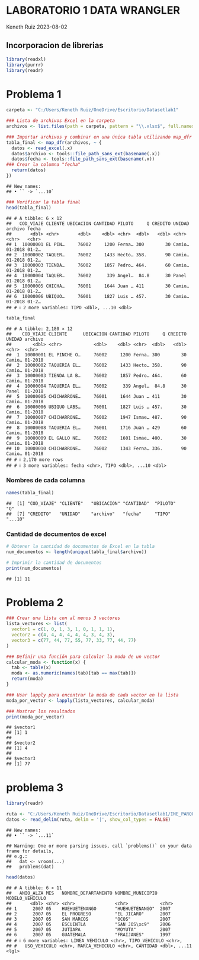 LABORATORIO 1 DATA WRANGLER
================
Keneth Ruiz
2023-08-02

## Incorporacion de librerias

``` r
library(readxl)
library(purrr)
library(readr)
```

# Problema 1

``` r
carpeta <- "C:/Users/Keneth Ruiz/OneDrive/Escritorio/Datasetlab1"

### Lista de archivos Excel en la carpeta
archivos <- list.files(path = carpeta, pattern = "\\.xlsx$", full.names = TRUE)

### Importar archivos y combinar en una única tabla utilizando map_dfr
tabla_final <- map_dfr(archivos, ~ {
  datos <- read_excel(.x)
  datos$archivo <- tools::file_path_sans_ext(basename(.x))
  datos$fecha <- tools::file_path_sans_ext(basename(.x)) 
### Crear la columna "fecha"
  return(datos)
})
```

    ## New names:
    ## • `` -> `...10`

``` r
### Verificar la tabla final
head(tabla_final)
```

    ## # A tibble: 6 × 12
    ##   COD_VIAJE CLIENTE UBICACION CANTIDAD PILOTO     Q CREDITO UNIDAD archivo fecha
    ##       <dbl> <chr>       <dbl>    <dbl> <chr>  <dbl>   <dbl> <chr>  <chr>   <chr>
    ## 1  10000001 EL PIN…     76002     1200 Ferna… 300        30 Camio… 01-2018 01-2…
    ## 2  10000002 TAQUER…     76002     1433 Hecto… 358.       90 Camio… 01-2018 01-2…
    ## 3  10000003 TIENDA…     76002     1857 Pedro… 464.       60 Camio… 01-2018 01-2…
    ## 4  10000004 TAQUER…     76002      339 Angel…  84.8      30 Panel  01-2018 01-2…
    ## 5  10000005 CHICHA…     76001     1644 Juan … 411        30 Camio… 01-2018 01-2…
    ## 6  10000006 UBIQUO…     76001     1827 Luis … 457.       30 Camio… 01-2018 01-2…
    ## # ℹ 2 more variables: TIPO <dbl>, ...10 <dbl>

``` r
tabla_final
```

    ## # A tibble: 2,180 × 12
    ##    COD_VIAJE CLIENTE      UBICACION CANTIDAD PILOTO     Q CREDITO UNIDAD archivo
    ##        <dbl> <chr>            <dbl>    <dbl> <chr>  <dbl>   <dbl> <chr>  <chr>  
    ##  1  10000001 EL PINCHE O…     76002     1200 Ferna… 300        30 Camio… 01-2018
    ##  2  10000002 TAQUERIA EL…     76002     1433 Hecto… 358.       90 Camio… 01-2018
    ##  3  10000003 TIENDA LA B…     76002     1857 Pedro… 464.       60 Camio… 01-2018
    ##  4  10000004 TAQUERIA EL…     76002      339 Angel…  84.8      30 Panel  01-2018
    ##  5  10000005 CHICHARRONE…     76001     1644 Juan … 411        30 Camio… 01-2018
    ##  6  10000006 UBIQUO LABS…     76001     1827 Luis … 457.       30 Camio… 01-2018
    ##  7  10000007 CHICHARRONE…     76002     1947 Ismae… 487.       90 Camio… 01-2018
    ##  8  10000008 TAQUERIA EL…     76001     1716 Juan … 429        60 Camio… 01-2018
    ##  9  10000009 EL GALLO NE…     76002     1601 Ismae… 400.       30 Camio… 01-2018
    ## 10  10000010 CHICHARRONE…     76002     1343 Ferna… 336.       90 Camio… 01-2018
    ## # ℹ 2,170 more rows
    ## # ℹ 3 more variables: fecha <chr>, TIPO <dbl>, ...10 <dbl>

### Nombres de cada columna

``` r
names(tabla_final)
```

    ##  [1] "COD_VIAJE" "CLIENTE"   "UBICACION" "CANTIDAD"  "PILOTO"    "Q"        
    ##  [7] "CREDITO"   "UNIDAD"    "archivo"   "fecha"     "TIPO"      "...10"

### Cantidad de documentos de excel

``` r
# Obtener la cantidad de documentos de Excel en la tabla
num_documentos <- length(unique(tabla_final$archivo))

# Imprimir la cantidad de documentos
print(num_documentos)
```

    ## [1] 11

# Problema 2

``` r
### Crear una lista con al menos 3 vectores
lista_vectores <- list(
  vector1 = c(1, 0, 1, 3, 1, 0, 1, 1, 1),
  vector2 = c(4, 4, 4, 4, 4, 4, 3, 4, 3),
  vector3 = c(77, 44, 77, 55, 77, 33, 77, 44, 77)
)

### Definir una función para calcular la moda de un vector
calcular_moda <- function(x) {
  tab <- table(x)
  moda <- as.numeric(names(tab)[tab == max(tab)])
  return(moda)
}

### Usar lapply para encontrar la moda de cada vector en la lista
moda_por_vector <- lapply(lista_vectores, calcular_moda)

### Mostrar los resultados
print(moda_por_vector)
```

    ## $vector1
    ## [1] 1
    ## 
    ## $vector2
    ## [1] 4
    ## 
    ## $vector3
    ## [1] 77

# problema 3

``` r
library(readr)

ruta <- "C:/Users/Keneth Ruiz/OneDrive/Escritorio/Datasetlab1/INE_PARQUE_VEHICULAR_080219.txt"
datos <- read_delim(ruta, delim = '|', show_col_types = FALSE)
```

    ## New names:
    ## • `` -> `...11`

    ## Warning: One or more parsing issues, call `problems()` on your data frame for details,
    ## e.g.:
    ##   dat <- vroom(...)
    ##   problems(dat)

``` r
head(datos)
```

    ## # A tibble: 6 × 11
    ##   ANIO_ALZA MES   NOMBRE_DEPARTAMENTO NOMBRE_MUNICIPIO MODELO_VEHICULO
    ##       <dbl> <chr> <chr>               <chr>            <chr>          
    ## 1      2007 05    HUEHUETENANGO       "HUEHUETENANGO"  2007           
    ## 2      2007 05    EL PROGRESO         "EL JICARO"      2007           
    ## 3      2007 05    SAN MARCOS          "OCOS"           2007           
    ## 4      2007 05    ESCUINTLA           "SAN JOS\xc9"    2006           
    ## 5      2007 05    JUTIAPA             "MOYUTA"         2007           
    ## 6      2007 05    GUATEMALA           "FRAIJANES"      1997           
    ## # ℹ 6 more variables: LINEA_VEHICULO <chr>, TIPO_VEHICULO <chr>,
    ## #   USO_VEHICULO <chr>, MARCA_VEHICULO <chr>, CANTIDAD <dbl>, ...11 <lgl>
